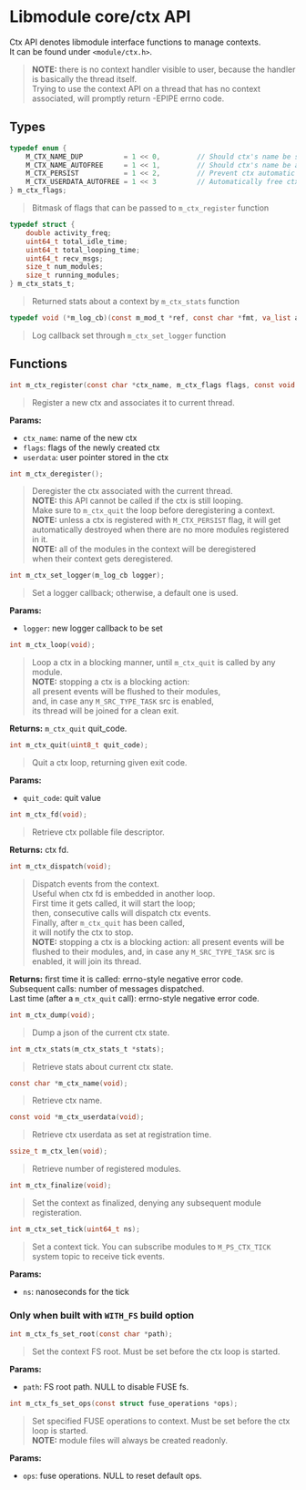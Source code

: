 # Libmodule core/ctx API

Ctx API denotes libmodule interface functions to manage contexts.  
It can be found under `<module/ctx.h>`.  

> **NOTE:** there is no context handler visible to user, because the handler is basically the thread itself.  
> Trying to use the context API on a thread that has no context associated, will promptly return -EPIPE errno code.  

## Types

```C
typedef enum {
    M_CTX_NAME_DUP          = 1 << 0,         // Should ctx's name be strdupped
    M_CTX_NAME_AUTOFREE     = 1 << 1,         // Should ctx's name be autofreed
    M_CTX_PERSIST           = 1 << 2,         // Prevent ctx automatic destroying when there are no modules in it anymore. With this option, context is kept alive until m_ctx_deregister() is called.
    M_CTX_USERDATA_AUTOFREE = 1 << 3          // Automatically free ctx userdata upon deregister
} m_ctx_flags;
```
> Bitmask of flags that can be passed to `m_ctx_register` function

```C
typedef struct {
    double activity_freq;
    uint64_t total_idle_time;
    uint64_t total_looping_time;
    uint64_t recv_msgs;
    size_t num_modules;
    size_t running_modules;
} m_ctx_stats_t;
```
> Returned stats about a context by `m_ctx_stats` function

```C
typedef void (*m_log_cb)(const m_mod_t *ref, const char *fmt, va_list args);
```
> Log callback set through `m_ctx_set_logger` function

## Functions

```C
int m_ctx_register(const char *ctx_name, m_ctx_flags flags, const void *userdata);
```
> Register a new ctx and associates it to current thread.  

**Params:**  

* `ctx_name`: name of the new ctx  
* `flags`: flags of the newly created ctx  
* `userdata`: user pointer stored in the ctx  

```C
int m_ctx_deregister();
```
> Deregister the ctx associated with the current thread.  
> **NOTE:** this API cannot be called if the ctx is still looping.  
> Make sure to `m_ctx_quit` the loop before deregistering a context.  
> **NOTE:** unless a ctx is registered with `M_CTX_PERSIST` flag, it will get  
> automatically destroyed when there are no more modules registered in it.  
> **NOTE:** all of the modules in the context will be deregistered  
> when their context gets deregistered.  

```C
int m_ctx_set_logger(m_log_cb logger);
```
> Set a logger callback; otherwise, a default one is used.  

**Params:**  

* `logger`: new logger callback to be set  

```C
int m_ctx_loop(void);
```
> Loop a ctx in a blocking manner, until `m_ctx_quit` is called by any module.  
> **NOTE:** stopping a ctx is a blocking action:  
> all present events will be flushed to their modules,  
> and, in case any `M_SRC_TYPE_TASK` src is enabled,  
> its thread will be joined for a clean exit.  

**Returns:** `m_ctx_quit` quit_code.  

```C
int m_ctx_quit(uint8_t quit_code);
```
> Quit a ctx loop, returning given exit code.  

**Params:**  

* `quit_code`: quit value  

```C
int m_ctx_fd(void);
```
> Retrieve ctx pollable file descriptor.  

**Returns:** ctx fd.

```C
int m_ctx_dispatch(void);
```
> Dispatch events from the context.  
> Useful when ctx fd is embedded in another loop.  
> First time it gets called, it will start the loop;  
> then, consecutive calls will dispatch ctx events.  
> Finally, after `m_ctx_quit` has been called,  
> it will notify the ctx to stop.  
> **NOTE:** stopping a ctx is a blocking action:
> all present events will be flushed to their modules,
> and, in case any `M_SRC_TYPE_TASK` src is enabled,
> it will join its thread.

**Returns:** first time it is called: errno-style negative error code.  
Subsequent calls: number of messages dispatched.  
Last time (after a `m_ctx_quit` call): errno-style negative error code.  

```C
int m_ctx_dump(void);
```
> Dump a json of the current ctx state.  

```C
int m_ctx_stats(m_ctx_stats_t *stats);
```
> Retrieve stats about current ctx state.  

```C
const char *m_ctx_name(void);
```
> Retrieve ctx name.  

```C
const void *m_ctx_userdata(void);
```
> Retrieve ctx userdata as set at registration time.  

```C
ssize_t m_ctx_len(void);
```
> Retrieve number of registered modules.  

```C
int m_ctx_finalize(void);
```
> Set the context as finalized, denying any subsequent module registeration.  

```C
int m_ctx_set_tick(uint64_t ns);
```
> Set a context tick. You can subscribe modules to `M_PS_CTX_TICK` system topic to receive tick events.

**Params:**  

* `ns`: nanoseconds for the tick  

### Only when built with `WITH_FS` build option

```C
int m_ctx_fs_set_root(const char *path);
```
> Set the context FS root. Must be set before the ctx loop is started.  

**Params:**  

* `path`: FS root path. NULL to disable FUSE fs.  

```C
int m_ctx_fs_set_ops(const struct fuse_operations *ops);
```
> Set specified FUSE operations to context. Must be set before the ctx loop is started.  
> **NOTE:** module files will always be created readonly.  

**Params:**  

* `ops`: fuse operations. NULL to reset default ops.  
